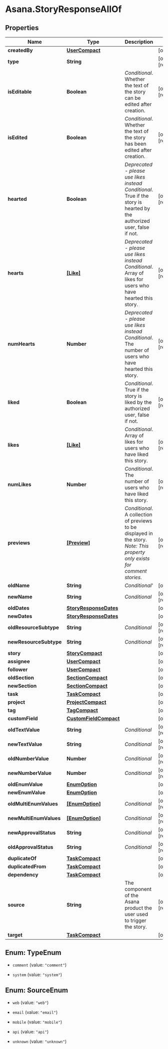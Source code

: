 # Asana.StoryResponseAllOf

## Properties

Name | Type | Description | Notes
------------ | ------------- | ------------- | -------------
**createdBy** | [**UserCompact**](UserCompact.md) |  | [optional] 
**type** | **String** |  | [optional] [readonly] 
**isEditable** | **Boolean** | *Conditional*. Whether the text of the story can be edited after creation. | [optional] [readonly] 
**isEdited** | **Boolean** | *Conditional*. Whether the text of the story has been edited after creation. | [optional] [readonly] 
**hearted** | **Boolean** | *Deprecated - please use likes instead* *Conditional*. True if the story is hearted by the authorized user, false if not. | [optional] [readonly] 
**hearts** | [**[Like]**](Like.md) | *Deprecated - please use likes instead*  *Conditional*. Array of likes for users who have hearted this story. | [optional] [readonly] 
**numHearts** | **Number** | *Deprecated - please use likes instead*  *Conditional*. The number of users who have hearted this story. | [optional] [readonly] 
**liked** | **Boolean** | *Conditional*. True if the story is liked by the authorized user, false if not. | [optional] [readonly] 
**likes** | [**[Like]**](Like.md) | *Conditional*. Array of likes for users who have liked this story. | [optional] [readonly] 
**numLikes** | **Number** | *Conditional*. The number of users who have liked this story. | [optional] [readonly] 
**previews** | [**[Preview]**](Preview.md) | *Conditional*. A collection of previews to be displayed in the story.  *Note: This property only exists for comment stories.* | [optional] [readonly] 
**oldName** | **String** | *Conditional*&#39; | [optional] 
**newName** | **String** | *Conditional* | [optional] [readonly] 
**oldDates** | [**StoryResponseDates**](StoryResponseDates.md) |  | [optional] 
**newDates** | [**StoryResponseDates**](StoryResponseDates.md) |  | [optional] 
**oldResourceSubtype** | **String** | *Conditional* | [optional] [readonly] 
**newResourceSubtype** | **String** | *Conditional* | [optional] [readonly] 
**story** | [**StoryCompact**](StoryCompact.md) |  | [optional] 
**assignee** | [**UserCompact**](UserCompact.md) |  | [optional] 
**follower** | [**UserCompact**](UserCompact.md) |  | [optional] 
**oldSection** | [**SectionCompact**](SectionCompact.md) |  | [optional] 
**newSection** | [**SectionCompact**](SectionCompact.md) |  | [optional] 
**task** | [**TaskCompact**](TaskCompact.md) |  | [optional] 
**project** | [**ProjectCompact**](ProjectCompact.md) |  | [optional] 
**tag** | [**TagCompact**](TagCompact.md) |  | [optional] 
**customField** | [**CustomFieldCompact**](CustomFieldCompact.md) |  | [optional] 
**oldTextValue** | **String** | *Conditional* | [optional] [readonly] 
**newTextValue** | **String** | *Conditional* | [optional] [readonly] 
**oldNumberValue** | **Number** | *Conditional* | [optional] [readonly] 
**newNumberValue** | **Number** | *Conditional* | [optional] [readonly] 
**oldEnumValue** | [**EnumOption**](EnumOption.md) |  | [optional] 
**newEnumValue** | [**EnumOption**](EnumOption.md) |  | [optional] 
**oldMultiEnumValues** | [**[EnumOption]**](EnumOption.md) | *Conditional* | [optional] [readonly] 
**newMultiEnumValues** | [**[EnumOption]**](EnumOption.md) | *Conditional* | [optional] [readonly] 
**newApprovalStatus** | **String** | *Conditional* | [optional] [readonly] 
**oldApprovalStatus** | **String** | *Conditional* | [optional] [readonly] 
**duplicateOf** | [**TaskCompact**](TaskCompact.md) |  | [optional] 
**duplicatedFrom** | [**TaskCompact**](TaskCompact.md) |  | [optional] 
**dependency** | [**TaskCompact**](TaskCompact.md) |  | [optional] 
**source** | **String** | The component of the Asana product the user used to trigger the story. | [optional] [readonly] 
**target** | [**TaskCompact**](TaskCompact.md) |  | [optional] 



## Enum: TypeEnum


* `comment` (value: `"comment"`)

* `system` (value: `"system"`)





## Enum: SourceEnum


* `web` (value: `"web"`)

* `email` (value: `"email"`)

* `mobile` (value: `"mobile"`)

* `api` (value: `"api"`)

* `unknown` (value: `"unknown"`)




